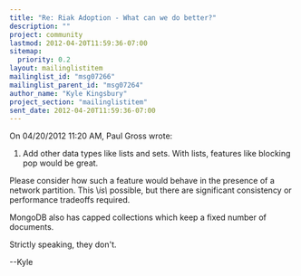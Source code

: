 ```yaml
---
title: "Re: Riak Adoption - What can we do better?"
description: ""
project: community
lastmod: 2012-04-20T11:59:36-07:00
sitemap:
  priority: 0.2
layout: mailinglistitem
mailinglist_id: "msg07266"
mailinglist_parent_id: "msg07264"
author_name: "Kyle Kingsbury"
project_section: "mailinglistitem"
sent_date: 2012-04-20T11:59:36-07:00
---
```


On 04/20/2012 11:20 AM, Paul Gross wrote:


1. Add other data types like lists and sets. With lists, features
like blocking pop would be great.


Please consider how such a feature would behave in the presence of a
network partition. This \\*is\\* possible, but there are significant
consistency or performance tradeoffs required.


MongoDB also has capped collections which keep a fixed number of
documents.


Strictly speaking, they don't.

--Kyle

